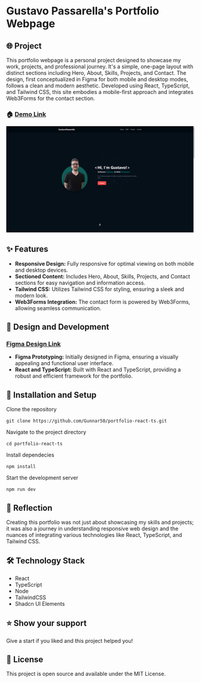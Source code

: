 # Gustavo Passarella's Portfolio Webpage

## 🌐 Project

This portfolio webpage is a personal project designed to showcase my work, projects, and professional journey. It's a simple, one-page layout with distinct sections including Hero, About, Skills, Projects, and Contact. The design, first conceptualized in Figma for both mobile and desktop modes, follows a clean and modern aesthetic. Developed using React, TypeScript, and Tailwind CSS, this site embodies a mobile-first approach and integrates Web3Forms for the contact section.

### 🏠 [Demo Link](https://gustavopassarella.co.uk)

![alt text](src/assets/images/readme.png)

## ✨ Features

- **Responsive Design:** Fully responsive for optimal viewing on both mobile and desktop devices.
- **Sectioned Content:** Includes Hero, About, Skills, Projects, and Contact sections for easy navigation and information access.
- **Tailwind CSS:** Utilizes Tailwind CSS for styling, ensuring a sleek and modern look.
- **Web3Forms Integration:** The contact form is powered by Web3Forms, allowing seamless communication.

## 🚀 Design and Development


### [Figma Design Link](https://www.figma.com/file/oblZ3C9UhGpxUSQkVsq5FX/portfolio?type=design&node-id=337%3A105&mode=design&t=deSWZc5le47gXNBm-1)

- **Figma Prototyping:** Initially designed in Figma, ensuring a visually appealing and functional user interface.
- **React and TypeScript:** Built with React and TypeScript, providing a robust and efficient framework for the portfolio.

## 🔧 Installation and Setup


Clone the repository

```
git clone https://github.com/Gunnar50/portfolio-react-ts.git
```

Navigate to the project directory

```
cd portfolio-react-ts
```

Install dependecies

```
npm install
```

Start the development server

```
npm run dev
```

## 🧠 Reflection

Creating this portfolio was not just about showcasing my skills and projects; it was also a journey in understanding responsive web design and the nuances of integrating various technologies like React, TypeScript, and Tailwind CSS.

## 🛠️ Technology Stack

- React
- TypeScript
- Node
- TailwindCSS
- Shadcn UI Elements

## ⭐️ Show your support

Give a start if you liked and this project helped you!

## 📝 License

This project is open source and available under the MIT License.
